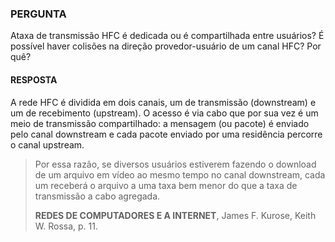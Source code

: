### PERGUNTA

Ataxa de transmissão HFC é dedicada ou é compartilhada entre usuários? É possível haver colisões na direção provedor-usuário de um canal HFC? Por quê?

#### RESPOSTA

A rede HFC é dividida em dois canais, um de transmissão (downstream) e um de recebimento (upstream). O acesso é via cabo que por sua vez é um meio de transmissão compartilhado: a mensagem (ou pacote) é enviado pelo canal  downstream e cada pacote enviado por uma residência percorre o canal upstream. 

> Por essa razão, se diversos usuários estiverem fazendo o download de um arquivo em vídeo ao mesmo tempo no canal downstream, cada um receberá o arquivo a uma taxa bem menor do que a taxa de transmissão a cabo agregada.
>
> **REDES DE COMPUTADORES E A INTERNET**, James F. Kurose, Keith W. Rossa, p. 11.
